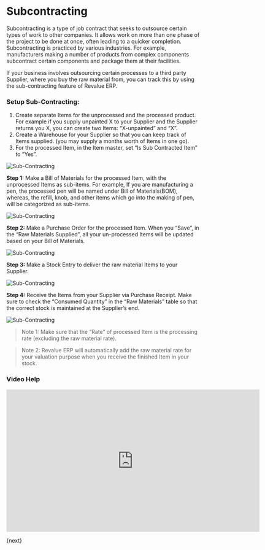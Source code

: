# Subcontracting

Subcontracting is a type of job contract that seeks to outsource certain types
of work to other companies. It allows work on more than one phase of the
project to be done at once, often leading to a quicker completion.
Subcontracting is practiced by various industries. For example, manufacturers
making a number of products from complex components subcontract certain
components and package them at their facilities.  

If your business involves outsourcing certain processes to a third party
Supplier, where you buy the raw material from, you can track this by using the
sub-contracting feature of Revalue ERP.  

### Setup Sub-Contracting:

  1. Create separate Items for the unprocessed and the processed product. For example if you supply unpainted X to your Supplier and the Supplier returns you X, you can create two Items: “X-unpainted” and “X”.
  2. Create a Warehouse for your Supplier so that you can keep track of Items supplied. (you may supply a months worth of Items in one go).
  3. For the processed Item, in the Item master, set “Is Sub Contracted Item” to “Yes”.

<img class="screenshot" alt="Sub-Contracting" src="/docs/assets/img/manufacturing/subcontract.png">
  

__Step 1:__ Make a Bill of Materials for the processed Item, with the unprocessed
Items as sub-items. For example, If you are manufacturing a pen, the processed
pen will be named under Bill of Materials(BOM), whereas, the refill, knob, and
other items which go into the making of pen, will be categorized as sub-items.

<img class="screenshot" alt="Sub-Contracting" src="/docs/assets/img/manufacturing/subcontract2.png">

__Step 2:__ Make a Purchase Order for the processed Item. When you “Save”, in the “Raw Materials Supplied”, all your un-processed Items will be updated based on your Bill of Materials.

<img class="screenshot" alt="Sub-Contracting" src="/docs/assets/img/manufacturing/subcontract3.png">

__Step 3:__ Make a Stock Entry to deliver the raw material Items to your Supplier.

<img class="screenshot" alt="Sub-Contracting" src="/docs/assets/img/manufacturing/subcontract4.png">

__Step 4:__ Receive the Items from your Supplier via Purchase Receipt. Make sure to check the “Consumed Quantity” in the “Raw Materials” table so that the
correct stock is maintained at the Supplier’s end.

<img class="screenshot" alt="Sub-Contracting" src="/docs/assets/img/manufacturing/subcontract5.png">

> Note 1: Make sure that the “Rate” of processed Item is the processing rate
(excluding the raw material rate).

> Note 2: Revalue ERP will automatically add the raw material rate for your
valuation purpose when you receive the finished Item in your stock.

### Video Help

<iframe width="660" height="371" src="https://www.youtube.com/embed/_vgONrkLtFY" frameborder="0" allowfullscreen></iframe>

{next}
